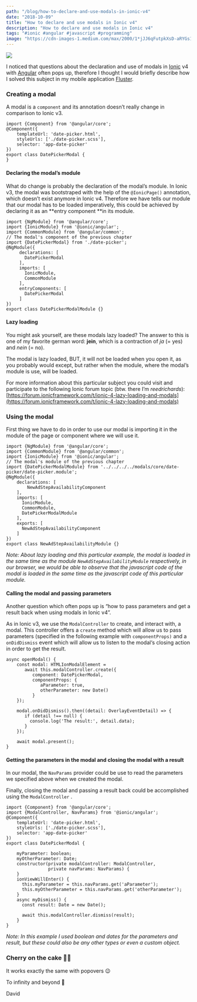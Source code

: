 ```yaml
---
path: "/blog/how-to-declare-and-use-modals-in-ionic-v4"
date: "2018-10-09"
title: "How to declare and use modals in Ionic v4"
description: "How to declare and use modals in Ionic v4"
tags: "#ionic #angular #javascript #programming"
image: "https://cdn-images-1.medium.com/max/2000/1*jJJ6qFutpkXsD-aRYGs1tA.jpeg"
---
```


![](https://cdn-images-1.medium.com/max/2000/1*jJJ6qFutpkXsD-aRYGs1tA.jpeg)

I noticed that questions about the declaration and use of modals in [Ionic](https://ionicframework.com/) v4 with [Angular](https://angular.io/) often pops up, therefore I thought I would briefly describe how I solved this subject in my mobile application [Fluster](https://fluster.io/).

### Creating a modal

A modal is a `component` and its annotation doesn’t really change in comparison to Ionic v3.

```
import {Component} from '@angular/core';
@Component({
    templateUrl: 'date-picker.html',
    styleUrls: ['./date-picker.scss'],
    selector: 'app-date-picker'
})
export class DatePickerModal {
}
```

#### Declaring the modal’s module

What do change is probably the declaration of the modal’s module. In Ionic v3, the modal was bootstraped with the help of the `@IonicPage()` annotation, which doesn’t exist anymore in Ionic v4. Therefore we have tells our module that our modal has to be loaded imperatively, this could be achieved by declaring it as an **entry component **in its module.

```
import {NgModule} from '@angular/core';
import {IonicModule} from '@ionic/angular';
import {CommonModule} from '@angular/common';
// The modal's component of the previous chapter
import {DatePickerModal} from './date-picker';
@NgModule({
     declarations: [
       DatePickerModal
     ],
     imports: [
       IonicModule,
       CommonModule
     ],
     entryComponents: [
       DatePickerModal
     ]
})
export class DatePickerModalModule {}
```

#### Lazy loading

You might ask yourself, are these modals lazy loaded? The answer to this is one of my favorite german word: **jein**, which is a contraction of *ja* (= yes) and *nein* (= no).

The modal is lazy loaded, BUT, it will not be loaded when you open it, as you probably would except, but rather when the module, where the modal’s module is use, will be loaded.

For more information about this particular subject you could visit and participate to the following Ionic forum topic (btw. there I’m *reedrichards*):
[https://forum.ionicframework.com/t/ionic-4-lazy-loading-and-modals](https://forum.ionicframework.com/t/ionic-4-lazy-loading-and-modals)

### Using the modal

First thing we have to do in order to use our modal is importing it in the module of the page or component where we will use it.

```
import {NgModule} from '@angular/core';
import {CommonModule} from '@angular/common';
import {IonicModule} from '@ionic/angular';
// The modal's module of the previous chapter
import {DatePickerModalModule} from '../../../../modals/core/date-picker/date-picker.module';
@NgModule({
    declarations: [
        NewAdStepAvailabilityComponent
    ],
    imports: [
      IonicModule,
      CommonModule,
      DatePickerModalModule
    ],
    exports: [
      NewAdStepAvailabilityComponent
    ]
})
export class NewAdStepAvailabilityModule {}
```

*Note: About lazy loading and this particular example, the modal is loaded in the same time as the module *`NewAdStepAvailabilityModule`* respectively, in our browser, we would be able to observe that the javascript code of the modal is  loaded in the same time as the javascript code of this particular module.*

#### Calling the modal and passing parameters

Another question which often pops up is “how to pass parameters and get a result back when using modals in Ionic v4”.

As in Ionic v3, we use the `ModalController` to create, and interact with, a modal. This controller offers a `create` method which will allow us to pass parameters (specified in the following example with `componentProps)` and a `onDidDismiss` event which will allow us to listen to the modal‘s closing action in order to get the result.

```
async openModal() {
    const modal: HTMLIonModalElement =
       await this.modalController.create({
          component: DatePickerModal,
          componentProps: {
             aParameter: true,
             otherParameter: new Date()
          }
    });
     
    modal.onDidDismiss().then((detail: OverlayEventDetail) => {
       if (detail !== null) {
         console.log('The result:', detail.data);
       }
    });
    
    await modal.present();
}
```

#### Getting the parameters in the modal and closing the modal with a result

In our modal, the `NavParams` provider could be use to read the parameters we specified above when we created the modal.

Finally, closing the modal and passing a result back could be accomplished using the `ModalController` .

```
import {Component} from '@angular/core';
import {ModalController, NavParams} from '@ionic/angular';
@Component({
    templateUrl: 'date-picker.html',
    styleUrls: ['./date-picker.scss'],
    selector: 'app-date-picker'
})
export class DatePickerModal {
    
    myParameter: boolean;
    myOtherParameter: Date;
    constructor(private modalController: ModalController,
                private navParams: NavParams) {
    }
    ionViewWillEnter() {
      this.myParameter = this.navParams.get('aParameter');
      this.myOtherParameter = this.navParams.get('otherParameter');
    }
    async myDismiss() {
      const result: Date = new Date();
      
      await this.modalController.dismiss(result);
    }
}
```

*Note: In this example I used boolean and dates for the parameters and result, but these could also be any other types or even a custom object.*

### Cherry on the cake 🍒🎂

It works exactly the same with popovers 😉

To infinity and beyond 🚀

David
